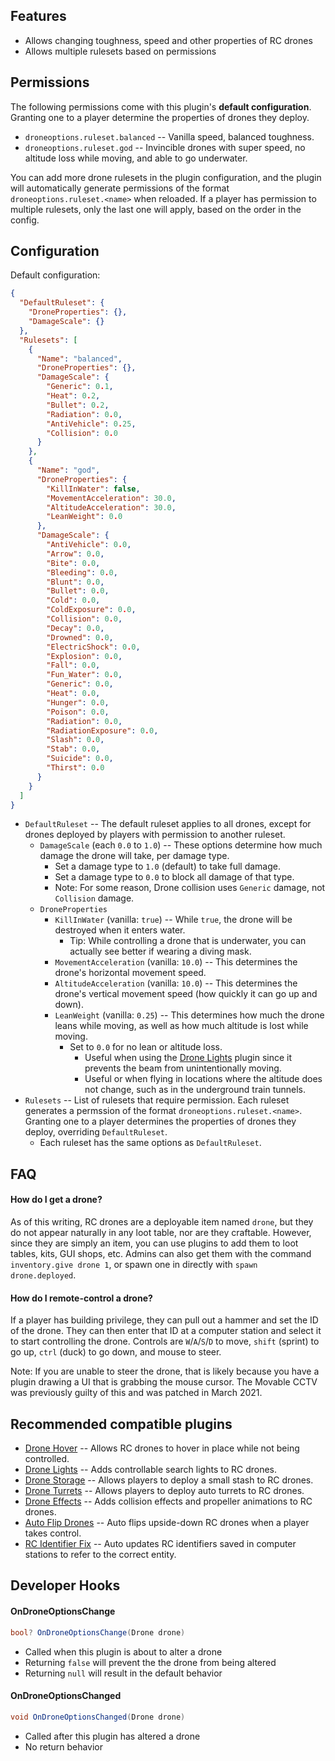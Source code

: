 ## Features

- Allows changing toughness, speed and other properties of RC drones
- Allows multiple rulesets based on permissions

## Permissions

The following permissions come with this plugin's **default configuration**. Granting one to a player determine the properties of drones they deploy.

- `droneoptions.ruleset.balanced` -- Vanilla speed, balanced toughness.
- `droneoptions.ruleset.god` -- Invincible drones with super speed, no altitude loss while moving, and able to go underwater.

You can add more drone rulesets in the plugin configuration, and the plugin will automatically generate permissions of the format `droneoptions.ruleset.<name>` when reloaded. If a player has permission to multiple rulesets, only the last one will apply, based on the order in the config.

## Configuration

Default configuration:

```json
{
  "DefaultRuleset": {
    "DroneProperties": {},
    "DamageScale": {}
  },
  "Rulesets": [
    {
      "Name": "balanced",
      "DroneProperties": {},
      "DamageScale": {
        "Generic": 0.1,
        "Heat": 0.2,
        "Bullet": 0.2,
        "Radiation": 0.0,
        "AntiVehicle": 0.25,
        "Collision": 0.0
      }
    },
    {
      "Name": "god",
      "DroneProperties": {
        "KillInWater": false,
        "MovementAcceleration": 30.0,
        "AltitudeAcceleration": 30.0,
        "LeanWeight": 0.0
      },
      "DamageScale": {
        "AntiVehicle": 0.0,
        "Arrow": 0.0,
        "Bite": 0.0,
        "Bleeding": 0.0,
        "Blunt": 0.0,
        "Bullet": 0.0,
        "Cold": 0.0,
        "ColdExposure": 0.0,
        "Collision": 0.0,
        "Decay": 0.0,
        "Drowned": 0.0,
        "ElectricShock": 0.0,
        "Explosion": 0.0,
        "Fall": 0.0,
        "Fun_Water": 0.0,
        "Generic": 0.0,
        "Heat": 0.0,
        "Hunger": 0.0,
        "Poison": 0.0,
        "Radiation": 0.0,
        "RadiationExposure": 0.0,
        "Slash": 0.0,
        "Stab": 0.0,
        "Suicide": 0.0,
        "Thirst": 0.0
      }
    }
  ]
}
```

- `DefaultRuleset` -- The default ruleset applies to all drones, except for drones deployed by players with permission to another ruleset.
  - `DamageScale` (each `0.0` to `1.0`) -- These options determine how much damage the drone will take, per damage type.
    - Set a damage type to `1.0` (default) to take full damage.
    - Set a damage type to `0.0` to block all damage of that type.
    - Note: For some reason, Drone collision uses `Generic` damage, not `Collision` damage.
  - `DroneProperties`
    - `KillInWater` (vanilla: `true`) -- While `true`, the drone will be destroyed when it enters water.
      - Tip: While controlling a drone that is underwater, you can actually see better if wearing a diving mask.
    - `MovementAcceleration` (vanilla: `10.0`) -- This determines the drone's horizontal movement speed.
    - `AltitudeAcceleration` (vanilla: `10.0`) -- This determines the drone's vertical movement speed (how quickly it can go up and down).
    - `LeanWeight` (vanilla: `0.25`) -- This determines how much the drone leans while moving, as well as how much altitude is lost while moving.
      - Set to `0.0` for no lean or altitude loss.
        - Useful when using the [Drone Lights](https://umod.org/plugins/drone-lights) plugin since it prevents the beam from unintentionally moving.
        - Useful or when flying in locations where the altitude does not change, such as in the underground train tunnels.
- `Rulesets` -- List of rulesets that require permission. Each ruleset generates a permssion of the format `droneoptions.ruleset.<name>`. Granting one to a player determines the properties of drones they deploy, overriding `DefaultRuleset`.
  - Each ruleset has the same options as `DefaultRuleset`.

## FAQ

#### How do I get a drone?

As of this writing, RC drones are a deployable item named `drone`, but they do not appear naturally in any loot table, nor are they craftable. However, since they are simply an item, you can use plugins to add them to loot tables, kits, GUI shops, etc. Admins can also get them with the command `inventory.give drone 1`, or spawn one in directly with `spawn drone.deployed`.

#### How do I remote-control a drone?

If a player has building privilege, they can pull out a hammer and set the ID of the drone. They can then enter that ID at a computer station and select it to start controlling the drone. Controls are `W`/`A`/`S`/`D` to move, `shift` (sprint) to go up, `ctrl` (duck) to go down, and mouse to steer.

Note: If you are unable to steer the drone, that is likely because you have a plugin drawing a UI that is grabbing the mouse cursor. The Movable CCTV was previously guilty of this and was patched in March 2021.

## Recommended compatible plugins

- [Drone Hover](https://umod.org/plugins/drone-hover) -- Allows RC drones to hover in place while not being controlled.
- [Drone Lights](https://umod.org/plugins/drone-lights) -- Adds controllable search lights to RC drones.
- [Drone Storage](https://umod.org/plugins/drone-storage) -- Allows players to deploy a small stash to RC drones.
- [Drone Turrets](https://umod.org/plugins/drone-turrets) -- Allows players to deploy auto turrets to RC drones.
- [Drone Effects](https://umod.org/plugins/drone-effects) -- Adds collision effects and propeller animations to RC drones.
- [Auto Flip Drones](https://umod.org/plugins/auto-flip-drones) -- Auto flips upside-down RC drones when a player takes control.
- [RC Identifier Fix](https://umod.org/plugins/rc-identifier-fix) -- Auto updates RC identifiers saved in computer stations to refer to the correct entity.

## Developer Hooks

#### OnDroneOptionsChange

```csharp
bool? OnDroneOptionsChange(Drone drone)
```

- Called when this plugin is about to alter a drone
- Returning `false` will prevent the the drone from being altered
- Returning `null` will result in the default behavior

#### OnDroneOptionsChanged

```csharp
void OnDroneOptionsChanged(Drone drone)
```

- Called after this plugin has altered a drone
- No return behavior
